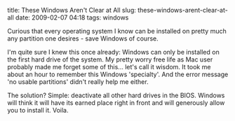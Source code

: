 title: These Windows Aren't Clear at All
slug: these-windows-arent-clear-at-all
date: 2009-02-07 04:18
tags: windows

Curious that every operating system I know can be installed on pretty much any partition one desires - save Windows of course.

I'm quite sure I knew this once already: Windows can only be installed on the first hard drive of the system. My pretty worry free life as Mac user probably made me forget some of this... let's call it wisdom. It took me about an hour to remember this Windows 'specialty'. And the error message 'no usable partitions' didn't really help me either.

The solution? Simple: deactivate all other hard drives in the BIOS. Windows will think it will have its earned place right in front and will generously allow you to install it. Voila.
